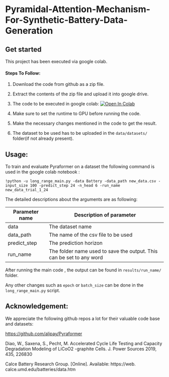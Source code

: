 # Pyramidal-Attention-Mechanism-For-Synthetic-Battery-Data-Generation

## Get started
This project has been executed via google colab.

#### Steps To Follow:

1. Download the code from github as a zip file.

2. Extract the contents of the zip file and upload it into google drive.

3. The code to be executed in google colab: [![Open In Colab](https://colab.research.google.com/assets/colab-badge.svg)](https://colab.research.google.com/github/vageeshmaiya/Pyramidal-Attention-Mechanism-For-Synthetic-Battery-Data-Generation-/blob/main/Pyramidal_Attention_Mechanism_For_Synthetic_Battery_Data_Generation.ipynb)

4. Make sure to set the runtime to GPU before running the code.

5. Make the necessary changes mentioned in the code to get the result.

6. The dataset to be used has to be uploaded in the `data/datasets/` folder(if not already present).

## Usage:

To train and evaluate Pyraformer on a dataset the following command is used in the google colab notebook :

```train & evaluate
!python -u long_range_main.py -data Battery -data_path new_data.csv -input_size 100 -predict_step 24 -n_head 6 -run_name new_data_trial_1_24
```
The detailed descriptions about the arguments are as following:

| Parameter name | Description of parameter |
| --- | --- |
| data | The dataset name |
| data_path | The name of the csv file to be used |
| predict_step | The prediction horizon |
| run_name | The folder name used to save the output. This can be set to any word |


After running the main code , the output can be found in `results/run_name/` folder.

Any other changes such as `epoch` or `batch_size` can be done in the `long_range_main.py` script.

## Acknowledgement:

We appreciate the following github repos a lot for their valuable code base and datasets:

https://github.com/alipay/Pyraformer

Diao, W., Saxena, S., Pecht, M. Accelerated Cycle Life Testing and Capacity Degradation Modeling of LiCoO2 -graphite
 Cells. J. Power Sources 2019, 435, 226830
 
 Calce Battery Research Group. [Online]. Available: https://web.
calce.umd.edu/batteries/data.htm

